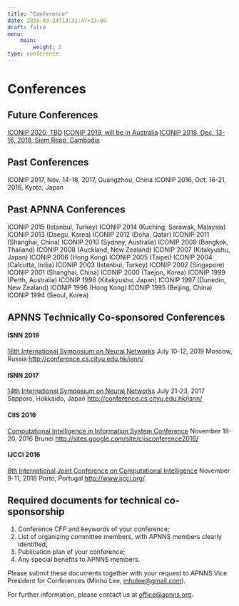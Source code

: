 ```yaml
---
title: "Conference"
date: 2019-03-24T13:31:47+13:00
draft: false
menu:
    main:
        weight: 2
type: conference
---
```


# Conferences

## Future Conferences

[ICONIP 2020, TBD](https://www.australia.com/)
[ICONIP 2019, will be in Australia](https://www.australia.com/)
[ICONIP 2018, Dec. 13-16, 2018, Siem Reap, Cambodia](https://conference.cs.cityu.edu.hk/iconip/)

## Past Conferences

ICONIP 2017, Nov. 14-18, 2017, Guangzhou, China
ICONIP 2016, Oct. 16-21, 2016, Kyoto, Japan

## Past APNNA Conferences

ICONIP 2015 (Istanbul, Turkey)
ICONIP 2014 (Kuching, Sarawak, Malaysia)
ICONIP 2013 (Daegu, Korea)
ICONIP 2012 (Doha, Qatar)
ICONIP 2011 (Shanghai, China)
ICONIP 2010 (Sydney, Australia)
ICONIP 2009 (Bangkok, Thailand)
ICONIP 2008 (Auckland, New Zealand)
ICONIP 2007 (Kitakyushu, Japan)
ICONIP 2006 (Hong Kong)
ICONIP 2005 (Taipei)
ICONIP 2004 (Calcutta, India)
ICONIP 2003 (Istanbul, Turkey)
ICONIP 2002 (Singapore)
ICONIP 2001 (Shanghai, China)
ICONIP 2000 (Taejon, Korea)
ICONIP 1999 (Perth, Australia)
ICONIP 1998 (Kitakyushu, Japan)
ICONIP 1997 (Dunedin, New Zealand)
ICONIP 1996 (Hong Kong)
ICONIP 1995 (Beijing, China)
ICONIP 1994 (Seoul, Korea)

## APNNS Technically Co-sponsored Conferences

#### ISNN 2019

[16th International Symposium on Neural Networks](http://conference.cs.cityu.edu.hk/isnn/)
July 10-12, 2019
Moscow, Russia
http://conference.cs.cityu.edu.hk/isnn/

#### ISNN 2017

[14th International Symposium on Neural Networks](http://conference.cs.cityu.edu.hk/isnn/)
July 21-23, 2017
Sapporo, Hokkaido, Japan
http://conference.cs.cityu.edu.hk/isnn/

#### CIIS 2016

[Computational Intelligence in Information System Conference](http://sites.google.com/site/ciisconference2016/)
November 18-20, 2016
Brunei
http://sites.google.com/site/ciisconference2016/

#### IJCCI 2016

[8th International Joint Conference on Computational Intelligence](http://www.ijcci.org/)
November 9-11, 2016
Porto, Portugal
http://www.ijcci.org/

## Required documents for technical co-sponsorship

1. Conference CFP and keywords of your conference;
2. List of organizing committee members, with APNNS members clearly identified;
3. Publication plan of your conference;
4. Any special benefits to APNNS members.

Please submit these documents together with your request to APNNS Vice President for Conferences (Minho Lee, [mholee@gmail.com](mailto:mholee@gmail.com)).

For further information, please contact us at [office@apnns.org](mailto:office@apnns.org).
